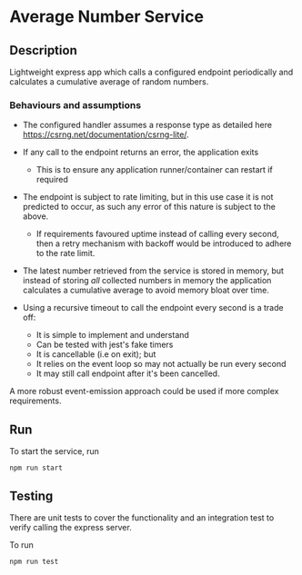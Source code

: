# Average Number Service

## Description

Lightweight express app which calls a configured endpoint periodically and calculates a cumulative average of random numbers.

### Behaviours and assumptions

- The configured handler assumes a response type as detailed here https://csrng.net/documentation/csrng-lite/.

- If any call to the endpoint returns an error, the application exits
  - This is to ensure any application runner/container can restart if required
- The endpoint is subject to rate limiting, but in this use case it is not predicted to occur, as such any error of this nature is subject to the above.
  - If requirements favoured uptime instead of calling every second, then a retry mechanism with backoff would be introduced to adhere to the rate limit.
- The latest number retrieved from the service is stored in memory, but instead of storing _all_ collected numbers in memory the application calculates a cumulative average to avoid memory bloat over time.
- Using a recursive timeout to call the endpoint every second is a trade off:
  - It is simple to implement and understand
  - Can be tested with jest's fake timers
  - It is cancellable (i.e on exit); but
  - It relies on the event loop so may not actually be run every second
  - It may still call endpoint after it's been cancelled.

A more robust event-emission approach could be used if more complex requirements.

## Run

To start the service, run

```
npm run start
```

## Testing

There are unit tests to cover the functionality and an integration test to verify calling the express server.

To run

```
npm run test
```
